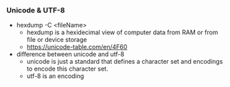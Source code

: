 ### Unicode & UTF-8
- hexdump -C \<fileName\>
  - hexdump is a hexidecimal view of computer data from RAM or from file or device storage
  - https://unicode-table.com/en/4F60
- difference between unicode and utf-8
  - unicode is just a standard that defines a character set and encodings to encode this character set.
  - utf-8 is an encoding
  
